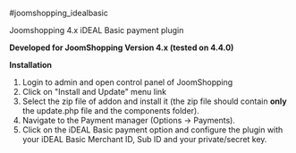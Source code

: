 #joomshopping_idealbasic

Joomshopping 4.x iDEAL Basic payment plugin

**Developed for JoomShopping Version 4.x (tested on 4.4.0)**

**Installation**

1. Login to admin and open control panel of JoomShopping
2. Click on "Install and Update" menu link
3. Select the zip file of addon and install it (the zip file should contain **only** the update.php file and the components folder).
4. Navigate to the Payment manager (Options -> Payments).
5. Click on the iDEAL Basic payment option and configure the plugin with your iDEAL Basic Merchant ID, Sub ID and  your private/secret key.